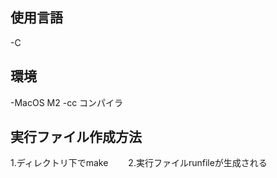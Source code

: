 ## 使用言語  
-C  

## 環境 
-MacOS M2
-cc コンパイラ  

## 実行ファイル作成方法  
1.ディレクトリ下でmake　　
2.実行ファイルrunfileが生成される　　
